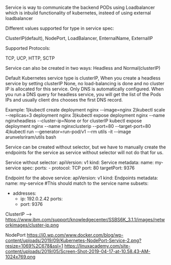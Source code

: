 Service is way to communicate the backend PODs using Loadbalancer which is
inbuild functionality of kubernetes, insteed of using external loadbalancer

Different values supported for type in service spec:

ClusterIP(default), NodePort, LoadBalancer, EnternalName, ExternalIP

Supported Protocols:

TCP, UCP, HTTP, SCTP


Service can also be created in two ways:
Headless and Normal(clusterIP)

Default Kubernetes service type is clusterIP, When you create a headless
service by setting clusterIP None, no load-balancing is done and no cluster IP
is allocated for this service. Only DNS is automatically configured. When you
run a DNS query for headless service, you will get the list of the Pods IPs
and usually client dns chooses the first DNS record.

Example:
1)kubectl create deployment nginx --image=nginx
2)kubectl scale --replicas=3 deployment nginx
3)kubectl expose deployment nginx --name nginxheadless --cluster-ip=None
or for clusterIP
kubectl expose deployment nginx --name nginxclusterip --port=80  --target-port=80
4)kubectl run --generator=run-pod/v1 --rm utils -it --image arunvelsriram/utils bash

Service can be created without selector, but we have to manually create the
endpoints for the service as service without selector will not do that for us.

Service without selector:
apiVersion: v1
kind: Service
metadata:
  name: my-service
spec:
  ports:
    - protocol: TCP
      port: 80
      targetPort: 9376

Endpoint for the above service:
apiVersion: v1
kind: Endpoints
metadata:
  name: my-service #This should match to the service name
subsets:
  - addresses:
      - ip: 192.0.2.42
    ports:
      - port: 9376



ClusterIP --> https://www.ibm.com/support/knowledgecenter/SSBS6K_3.1.1/images/networkimages/cluster-ip.png

NodePort
https://i0.wp.com/www.docker.com/blog/wp-content/uploads/2019/09/Kubernetes-NodePort-Service-2.png?resize=1069%2C678&ssl=1 
https://linuxacademy.com/site-content/uploads/2019/05/Screen-Shot-2019-04-17-at-10.58.43-AM-1024x769.png



